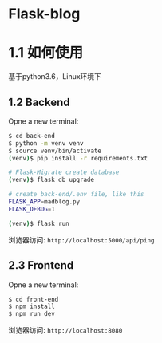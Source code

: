 # Flask-blog
# 1.1 如何使用
基于python3.6，Linux环境下
## 1.2 Backend

Opne a new terminal:

```bash
$ cd back-end
$ python -m venv venv
$ source venv/bin/activate
(venv)$ pip install -r requirements.txt

# Flask-Migrate create database
(venv)$ flask db upgrade

# create back-end/.env file, like this
FLASK_APP=madblog.py
FLASK_DEBUG=1

(venv)$ flask run
```

浏览器访问: `http://localhost:5000/api/ping`

## 2.3 Frontend

Opne a new terminal:

```bash
$ cd front-end
$ npm install
$ npm run dev
```

浏览器访问: `http://localhost:8080`
